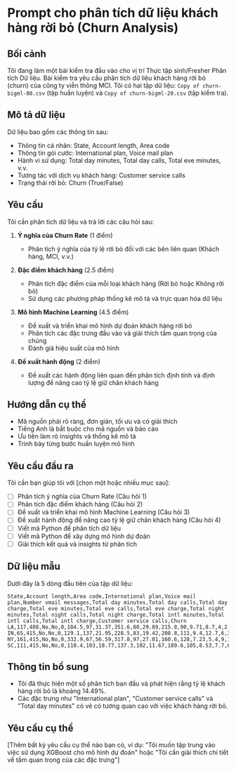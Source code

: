 # Prompt cho phân tích dữ liệu khách hàng rời bỏ (Churn Analysis)

## Bối cảnh
Tôi đang làm một bài kiểm tra đầu vào cho vị trí Thực tập sinh/Fresher Phân tích Dữ liệu. Bài kiểm tra yêu cầu phân tích dữ liệu khách hàng rời bỏ (churn) của công ty viễn thông MCI. Tôi có hai tập dữ liệu: `Copy of churn-bigml-80.csv` (tập huấn luyện) và `Copy of churn-bigml-20.csv` (tập kiểm tra).

## Mô tả dữ liệu
Dữ liệu bao gồm các thông tin sau:
- Thông tin cá nhân: State, Account length, Area code
- Thông tin gói cước: International plan, Voice mail plan
- Hành vi sử dụng: Total day minutes, Total day calls, Total eve minutes, v.v.
- Tương tác với dịch vụ khách hàng: Customer service calls
- Trạng thái rời bỏ: Churn (True/False)

## Yêu cầu
Tôi cần phân tích dữ liệu và trả lời các câu hỏi sau:

1. **Ý nghĩa của Churn Rate** (1 điểm)
   - Phân tích ý nghĩa của tỷ lệ rời bỏ đối với các bên liên quan (Khách hàng, MCI, v.v.)

2. **Đặc điểm khách hàng** (2.5 điểm)
   - Phân tích đặc điểm của mỗi loại khách hàng (Rời bỏ hoặc Không rời bỏ)
   - Sử dụng các phương pháp thống kê mô tả và trực quan hóa dữ liệu

3. **Mô hình Machine Learning** (4.5 điểm)
   - Đề xuất và triển khai mô hình dự đoán khách hàng rời bỏ
   - Phân tích các đặc trưng đầu vào và giải thích tầm quan trọng của chúng
   - Đánh giá hiệu suất của mô hình

4. **Đề xuất hành động** (2 điểm)
   - Đề xuất các hành động liên quan đến phân tích định tính và định lượng để nâng cao tỷ lệ giữ chân khách hàng

## Hướng dẫn cụ thể
- Mã nguồn phải rõ ràng, đơn giản, tối ưu và có giải thích
- Tiếng Anh là bắt buộc cho mã nguồn và báo cáo
- Ưu tiên làm rõ insights và thống kê mô tả
- Trình bày từng bước huấn luyện mô hình

## Yêu cầu đầu ra
Tôi cần bạn giúp tôi với [chọn một hoặc nhiều mục sau]:
- [ ] Phân tích ý nghĩa của Churn Rate (Câu hỏi 1)
- [ ] Phân tích đặc điểm khách hàng (Câu hỏi 2)
- [ ] Đề xuất và triển khai mô hình Machine Learning (Câu hỏi 3)
- [ ] Đề xuất hành động để nâng cao tỷ lệ giữ chân khách hàng (Câu hỏi 4)
- [ ] Viết mã Python để phân tích dữ liệu
- [ ] Viết mã Python để xây dựng mô hình dự đoán
- [ ] Giải thích kết quả và insights từ phân tích

## Dữ liệu mẫu
Dưới đây là 5 dòng đầu tiên của tập dữ liệu:
```
State,Account length,Area code,International plan,Voice mail plan,Number vmail messages,Total day minutes,Total day calls,Total day charge,Total eve minutes,Total eve calls,Total eve charge,Total night minutes,Total night calls,Total night charge,Total intl minutes,Total intl calls,Total intl charge,Customer service calls,Churn
LA,117,408,No,No,0,184.5,97,31.37,351.6,80,29.89,215.8,90,9.71,8.7,4,2.35,1,False
IN,65,415,No,No,0,129.1,137,21.95,228.5,83,19.42,208.8,111,9.4,12.7,6,3.43,4,True
NY,161,415,No,No,0,332.9,67,56.59,317.8,97,27.01,160.6,128,7.23,5.4,9,1.46,4,True
SC,111,415,No,No,0,110.4,103,18.77,137.3,102,11.67,189.6,105,8.53,7.7,6,2.08,2,False
```

## Thông tin bổ sung
- Tôi đã thực hiện một số phân tích ban đầu và phát hiện rằng tỷ lệ khách hàng rời bỏ là khoảng 14.49%.
- Các đặc trưng như "International plan", "Customer service calls" và "Total day minutes" có vẻ có tương quan cao với việc khách hàng rời bỏ.

## Yêu cầu cụ thể
[Thêm bất kỳ yêu cầu cụ thể nào bạn có, ví dụ: "Tôi muốn tập trung vào việc sử dụng XGBoost cho mô hình dự đoán" hoặc "Tôi cần giải thích chi tiết về tầm quan trọng của các đặc trưng"]
